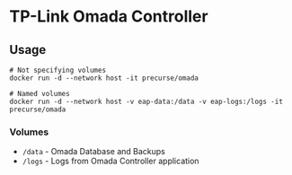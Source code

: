 # TP-Link Omada Controller

## Usage
```
# Not specifying volumes
docker run -d --network host -it precurse/omada

# Named volumes
docker run -d --network host -v eap-data:/data -v eap-logs:/logs -it precurse/omada
```

### Volumes
* `/data` - Omada Database and Backups
* `/logs` - Logs from Omada Controller application
